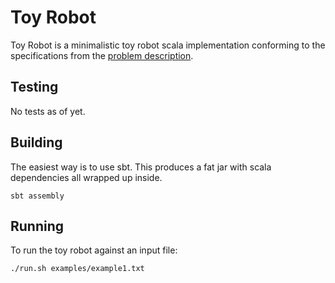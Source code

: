 Toy Robot
=========

Toy Robot is a minimalistic toy robot scala implementation conforming to the specifications from the [problem description](PROBLEM.md).

Testing
-------

No tests as of yet.

Building
--------

The easiest way is to use sbt. This produces a fat jar with scala dependencies all wrapped up inside.

```
sbt assembly
```

Running
-------

To run the toy robot against an input file:

```
./run.sh examples/example1.txt
```
